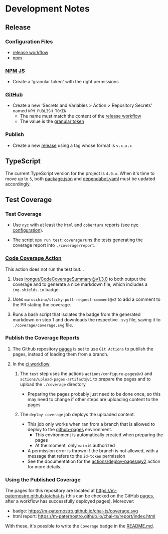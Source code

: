 # Development Notes

## Release

### Configuration Files

- [release workflow](./.github/workflows/release.yaml)
- [npm](./.github/workflows/release.yaml)

### [NPM JS](https://www.npmjs.com/package/chai-ts)

- Create a 'granular token' with the right permissions

### [GitHub](https://github.com/m-paternostro)

- Create a new 'Secrets and Variables > Action > Repository Secrets' named `NPM_PUBLISH_TOKEN`
  - The name must match the content of the [release workflow](#configuration-files)
  - The value is the [granular token](#npm-js)

### Publish

- Create a new [release](https://github.com/m-paternostro/chai-ts/releases) using a tag whose format is `v.x.x.x`

## TypeScript

The current TypeScript version for the project is `4.9.x`. When it's time to move up to `5`, both [package.json](./package.json) and [dependabot.yaml](./.github/dependabot.yaml) must be updated accordingly.

## Test Coverage

### Test Coverage

- Use `nyc` with at least the `html` and `cobertura` reports (see [nyc configuration](./.nycrc)).

- The script `npm run test:coverage` runs the tests generating the coverage report into `./coverage/report`.

### [Code Coverage Action](.github/actions/code-coverage/action.yaml)

This action does not run the test but...

1. Uses [irongut/CodeCoverageSummary@v1.3.0](https://github.com/marketplace/actions/code-coverage-summary) to both output the coverage and to generate a nice markdown file, which includes a `img.shields.io` badge.

2. Uses `marocchino/sticky-pull-request-comment@v2` to add a comment to the PR stating the coverage.

3. Runs a bash script that isolates the badge from the generated markdown on step 1 and downloads the respective `.svg` file, saving it to `./coverage/coverage.svg` file.

### Publish the Coverage Reports

1. The Github repository [pages](https://github.com/m-paternostro/chai-ts/settings/pages) is set to use `Git Actions` to publish the pages, instead of loading them from a branch.

2. In the [ci workflow](.github/workflows/ci.yaml)

   1. The `test` step uses the actions `actions/configure-pages@v3` and `actions/upload-pages-artifact@v1` to prepare the pages and to upload the `./coverage` directory

      - Preparing the pages probably just need to be done once, so this may need to change if other steps are uploading content to the pages

   2. The `deploy-coverage` job deploys the uploaded content.
      - This job only works when ran from a branch that is allowed to deploy to the [github-pages](https://github.com/m-paternostro/chai-ts/settings/environments/994271236/edit) environment.
        - This environment is automatically created when preparing the pages
        - At the moment, only `main` is authorized
      - A permission error is thrown if the branch is not allowed, with a message that refers to the `id-token` permission
      - See the documentation for the [actions/deploy-pages@v2](https://github.com/actions/deploy-pages) action for more details.

### Using the Published Coverage

The pages for this repository are located at https://m-paternostro.github.io/chai-ts (this can be checked on the GitHub [pages](https://github.com/m-paternostro/chai-ts/settings/pages), after a workflow has successfully deployed pages). Moreover:

- badge: https://m-paternostro.github.io/chai-ts/coverage.svg
- html report: https://m-paternostro.github.io/chai-ts/report/index.html

With these, it's possible to write the `Coverage` badge in the [README.md](./README.md).

